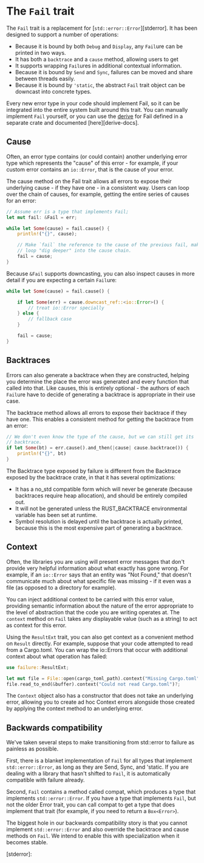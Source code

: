 # The `Fail` trait

The `Fail` trait is a replacement for [`std::error::Error`][stderror]. It has
been designed to support a number of operations:

- Because it is bound by both `Debug` and `Display`, any `Fail`ure can be
  printed in two ways.
- It has both a `backtrace` and a `cause` method, allowing users to get
- It supports wrapping `Fail`ures in additional contextual information.
- Because it is bound by `Send` and `Sync`, failures can be moved and share
  between threads easily.
- Because it is bound by `'static`, the abstract `Fail` trait object can be
  downcast into concrete types.

Every new error type in your code should implement Fail, so it can be
integrated into the entire system built around this trait. You can manually
implement `Fail` yourself, or you can use the [derive][derive] for Fail defined
in a separate crate and documented [here][derive-docs].

## Cause

Often, an error type contains (or could contain) another underlying error type
which represents the "cause" of this error - for example, if your custom error
contains an  `io::Error`, that is the cause of your error.

The cause method on the Fail trait allows all errors to expose their underlying
cause - if they have one - in a consistent way. Users can loop over the chain
of causes, for example, getting the entire series of causes for an error:

```rust
// Assume err is a type that implements Fail;
let mut fail: &Fail = err;

while let Some(cause) = fail.cause() {
    println!("{}", cause);

    // Make `fail` the reference to the cause of the previous fail, making the
    // loop "dig deeper" into the cause chain.
    fail = cause;
}
```

Because `&Fail` supports downcasting, you can also inspect causes in more
detail if you are expecting a certain `Fail`ure:

```rust
while let Some(cause) = fail.cause() {

    if let Some(err) = cause.downcast_ref::<io::Error>() {
        // treat io::Error specially
    } else {
        // fallback case
    }

    fail = cause;
}
```

## Backtraces

Errors can also generate a backtrace when they are constructed, helping you
determine the place the error was generated and every function that called into
that. Like causes, this is entirely optional - the authors of each `Fail`ure
have to decide of generating a backtrace is appropriate in their use case.

The backtrace method allows all errors to expose their backtrace if they have
one. This enables a consistent method for getting the backtrace from an error:

```rust
// We don't even know the type of the cause, but we can still get its
// backtrace.
if let Some(bt) = err.cause().and_then(|cause| cause.backtrace()) {
    println!("{}", bt)
}
```

The Backtrace type exposed by failure is different from the Backtrace exposed
by the backtrace crate, in that it has several optimizations:

- It has a no_std compatible form which will never be generate (because
  backtraces require heap allocation), and should be entirely compiled out.
- It will not be generated unless the RUST_BACKTRACE environmental variable has
  been set at runtime.
- Symbol resolution is delayed until the backtrace is actually printed, because
  this is the most expensive part of generating a backtrace.

## Context

Often, the libraries you are using will present error messages that don't
provide very helpful information about what exactly has gone wrong. For
example, if an `io::Error` says that an entity was "Not Found," that doesn't
communicate much about what specific file was missing - if it even was a file
(as opposed to a directory for example).

You can inject additional context to be carried with this error value,
providing semantic information about the nature of the error appropriate to the
level of abstraction that the code you are writing operates at. The `context`
method on `Fail` takes any displayable value (such as a string) to act as
context for this error.

Using the `ResultExt` trait, you can also get context as a convenient method on
`Result` directly. For example, suppose that your code attempted to read from a
Cargo.toml. You can wrap the io::Errors that occur with additional context
about what operation has failed:

```rust
use failure::ResultExt;

let mut file = File::open(cargo_toml_path).context("Missing Cargo.toml")?;
file.read_to_end(&buffer).context("Could not read Cargo.toml")?;
```

The `Context` object also has a constructor that does not take an underlying
error, allowing you to create ad hoc Context errors alongside those created by
applying the context method to an underlying error.

## Backwards compatibility

We've taken several steps to make transitioning from std::error to failure as
painless as possible.

First, there is a blanket implementation of `Fail` for all types that implement
`std::error::Error`, as long as they are Send, Sync, and 'static. If you are
dealing with a library that hasn't shifted to `Fail`, it is automatically
compatible with failure already.

Second, `Fail` contains a method called compat, which produces a type that
implements `std::error::Error`. If you have a type that implements `Fail`, but
not the older Error trait, you can call compat to get a type that does
implement that trait (for example, if you need to return a `Box<Error>`).

The biggest hole in our backwards compatibility story is that you cannot
implement `std::error::Error` and also override the backtrace and cause methods
on `Fail`. We intend to enable this with specialization when it becomes stable.

[derive]:
[derive-docs]:
[stderror]:
